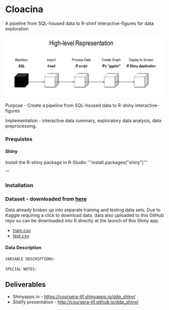 # Cloacina
A pipeline from SQL-housed data to R-shinf interactive-figures for data exploration 
<p align="center">
  <img src="https://github.com/jdearmas/cloacina/blob/master/doc/figures/high-level/high-level.jpg">
</p>

Purpose - Create a pipeline from SQL-housed data to R-shiny interactive-figures

Implementation - interactive data summary, exploratory data analysis, data
preprocessing.

### Prequistes 

#### Shiny
Install the R-shiny package in R-Studio
'''install.packages("shiny")'''


'''

### Installation 

### Dataset - downloaded from [here](https://www.kaggle.com/c/titanic/data)

Data already broken up into separate training and testing data sets.  Due to
Kaggle requiring a click to download data, data also uploaded to this GitHub
repo so can be downloaded into R directly at the launch of this Shiny app.

* [train.csv](data/train.csv)
* [test.csv](data/test.csv)

#### Data Description

```
VARIABLE DESCRIPTIONS:

SPECIAL NOTES:
```

## Deliverables

* Shinyapps.io - https://coursera-tjf.shinyapps.io/ddp_shiny/
* Slidify presentation - http://coursera-tjf.github.io/ddp_shiny/
